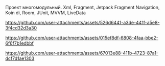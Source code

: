 Проект многомодульный. Xml, Fragment, Jetpack Fragment Navigation, Koin di, Room, JUnit, MVVM, LiveData

https://github.com/user-attachments/assets/526d6441-a3de-441f-a5e8-3f4cd32d3a30

https://github.com/user-attachments/assets/015ef8df-6808-4faa-bbe2-6f6f7b1edbbf

https://github.com/user-attachments/assets/67013e88-411b-4723-87a1-dcf7d1ae1303

